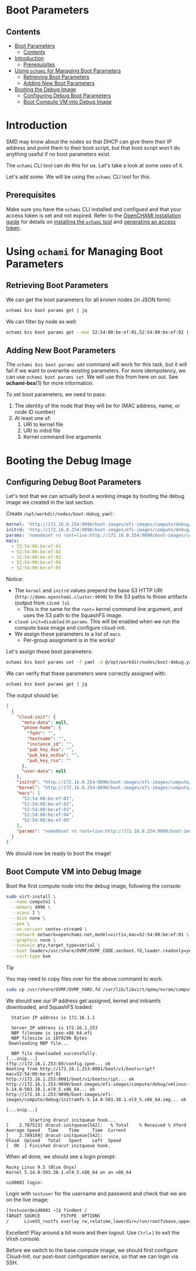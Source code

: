 # Boot Parameters

## Contents

- [Boot Parameters](#boot-parameters)
  - [Contents](#contents)
- [Introduction](#introduction)
  - [Prerequisites](#prerequisites)
- [Using `ochami` for Managing Boot Parameters](#using-ochami-for-managing-boot-parameters)
  - [Retrieving Boot Parameters](#retrieving-boot-parameters)
  - [Adding New Boot Parameters](#adding-new-boot-parameters)
- [Booting the Debug Image](#booting-the-debug-image)
  - [Configuring Debug Boot Parameters](#configuring-debug-boot-parameters)
  - [Boot Compute VM into Debug Image](#boot-compute-vm-into-debug-image)

# Introduction

SMD may know about the nodes so that DHCP can give them their IP address and point them to their boot script, but that boot script won't do anything useful if no boot parameters exist.

The `ochami` CLI tool can do this for us. Let's take a look at some uses of it.

Let's add some. We will be using the `ochami` CLI tool for this.

## Prerequisites

Make sure you have the `ochami` CLI installed and configued and that your access token is set and not expired. Refer to the [OpenCHAMI Installation guide](OpenCHAMI_Installation) for details on [installing the `ochami` tool](OpenCHAMI_Installation.md#install-and-configure-openchami-client) and [generating an access token](OpenCHAMI_Installation#generating-authentication-token).

# Using `ochami` for Managing Boot Parameters

## Retrieving Boot Parameters

We can get the boot parameters for all known nodes (in JSON form):

```bash
ochami bss boot params get | jq
```

We can filter by node as well:

```bash
ochami bss boot params get --mac 52:54:00:be:ef:01,52:54:00:be:ef:02 | jq
```

## Adding New Boot Parameters

The `ochami bss boot params add` command will work for this task, but it will fail if we want to overwrite existing parameters. For more idempotency, we can use `ochami boot params set`. We will use this from here on out. See **ochami-bss**(1) for more information.

To set boot parameters, we need to pass:

1. The identity of the node that they will be for (MAC address, name, or node ID number)
1. At least one of:
   1. URI to kernel file
   2. URI to initrd file
   3. Kernel command line arguments

# Booting the Debug Image

## Configuring Debug Boot Parameters

Let's test that we can actually boot a working image by booting the debug image we created in the last section.

Create `/opt/workdir/nodes/boot-debug.yaml`:

```yaml
kernel: 'http://172.16.0.254:9090/boot-images/efi-images/compute/debug/vmlinuz-5.14.0-503.38.1.el9_5.x86_64'
initrd: 'http://172.16.0.254:9090/boot-images/efi-images/compute/debug/initramfs-5.14.0-503.38.1.el9_5.x86_64.img'
params: 'nomodeset ro root=live:http://172.16.0.254:9090/boot-images/compute/debug/rocky9.5-compute-debug-9.5 ip=dhcp overlayroot=tmpfs overlayroot_cfgdisk=disabled apparmor=0 selinux=0 console=tty0 console=ttyS0,115200 ip6=off cloud-init=disabled'
macs:
  - 52:54:00:be:ef:01
  - 52:54:00:be:ef:02
  - 52:54:00:be:ef:03
  - 52:54:00:be:ef:04
  - 52:54:00:be:ef:05
```

Notice:

- The `kernel` and `initrd` values prepend the base S3 HTTP URI (`http://demo.openchami.cluster:9090`) to the S3 paths to those artifacts (output from `s3cmd ls`).
  - This is the same for the `root=` kernel command line argument, and uses the S3 path to the SquashFS image.
- `cloud-init=disabled` in `params`. This will be enabled when we run the compute base image and configure cloud-init.
- We assign these parameters to a list of `macs`.
  - Per-group assignment is in the works!

Let's assign these boot parameters:

```bash
ochami bss boot params set -f yaml -d @/opt/workdir/nodes/boot-debug.yaml
```

We can verify that these parameters were correctly assigned with:

```bash
ochami bss boot params get | jq
```

The output should be:

```json
[
  {
    "cloud-init": {
      "meta-data": null,
      "phone-home": {
        "fqdn": "",
        "hostname": "",
        "instance_id": "",
        "pub_key_dsa": "",
        "pub_key_ecdsa": "",
        "pub_key_rsa": ""
      },
      "user-data": null
    },
    "initrd": "http://172.16.0.254:9090/boot-images/efi-images/compute/debug/initramfs-5.14.0-503.38.1.el9_5.x86_64.img",
    "kernel": "http://172.16.0.254:9090/boot-images/efi-images/compute/debug/vmlinuz-5.14.0-503.38.1.el9_5.x86_64",
    "macs": [
      "52:54:00:be:ef:01",
      "52:54:00:be:ef:02",
      "52:54:00:be:ef:03",
      "52:54:00:be:ef:04",
      "52:54:00:be:ef:05"
    ],
    "params": "nomodeset ro root=live:http://172.16.0.254:9090/boot-images/compute/debug/rocky9.5-compute-debug-9.5 ip=dhcp overlayroot=tmpfs overlayroot_cfgdisk=disabled apparmor=0 selinux=0 console=tty0 console=ttyS0,115200 ip6=off cloud-init=disabled"
  }
]
```

We should now be ready to boot the image!

## Boot Compute VM into Debug Image

Boot the first compute node into the debug image, following the console:

```bash
sudo virt-install \
  --name compute1 \
  --memory 4096 \
  --vcpus 1 \
  --disk none \
  --pxe \
  --os-variant centos-stream9 \
  --network network=openchami-net,model=virtio,mac=52:54:00:be:ef:01 \
  --graphics none \
  --console pty,target_type=serial \
  --boot loader=/usr/share/OVMF/OVMF_CODE.secboot.fd,loader.readonly=yes,loader.type=pflash,nvram.template=/var/lib/libvirt/qemu/nvram/compute.fd,loader_secure=no \
  --virt-type kvm
```

> [!TIP]
> You may need to copy files over for the above command to work.
> 
> ```bash
> sudo cp /usr/share/OVMF/OVMF_VARS.fd /var/lib/libvirt/qemu/nvram/compute.fd
> ```

We should see our IP address get assigned, kernel and initramfs downloaded, and SquashFS loaded:

```
  Station IP address is 172.16.1.1

  Server IP address is 172.16.1.253
  NBP filename is ipxe-x86_64.efi
  NBP filesize is 1079296 Bytes
 Downloading NBP file...

  NBP file downloaded successfully.
[...snip...]
tftp://172.16.1.253:69/config.ipxe... ok
Booting from http://172.16.1.253:8081/boot/v1/bootscript?mac=52:54:00:be:ef:01
http://172.16.1.253:8081/boot/v1/bootscript... ok
http://172.16.1.253:9090/boot-images/efi-images/compute/debug/vmlinuz-5.14.0-503.38.1.el9_5.x86_64... ok
http://172.16.1.253:9090/boot-images/efi-images/compute/debug/initramfs-5.14.0-503.38.1.el9_5.x86_64.img... ok

[...snip...]

         Starting dracut initqueue hook...
[    2.787513] dracut-initqueue[542]:   % Total    % Received % Xferd  Average Speed   Time    Time     Time  Current
[    2.789189] dracut-initqueue[542]:                                  Dload  Upload   Total   Spent    Left  Speed
[  OK  ] Finished dracut initqueue hook.
```

When all done, we should see a login prompt:

```
Rocky Linux 9.5 (Blue Onyx)
Kernel 5.14.0-503.38.1.el9_5.x86_64 on an x86_64

nid0001 login:
```

Login with `testuser` for the username and password and check that we are on the live image:

```bash
[testuser@nid0001 ~]$ findmnt /
TARGET SOURCE        FSTYPE  OPTIONS
/      LiveOS_rootfs overlay rw,relatime,lowerdir=/run/rootfsbase,upperdir=/run/
```

Excellent! Play around a bit more and then logout. Use `Ctrl`+`]` to exit the Virsh console.

Before we switch to the base compute image, we should first configure Cloud-Init, our post-boot configuration service, so that we can login via SSH.